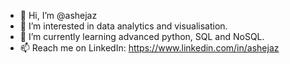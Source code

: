 - 👋 Hi, I’m @ashejaz
- 👀 I’m interested in data analytics and visualisation.
- 🌱 I’m currently learning advanced python, SQL and NoSQL.
- 📫 Reach me on LinkedIn: https://www.linkedin.com/in/ashejaz
